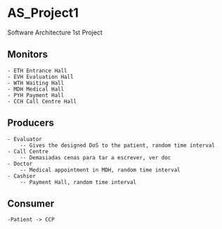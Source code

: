 # AS_Project1
Software Architecture 1st Project

## Monitors
    - ETH Entrance Hall
    - EVH Evaluation Hall
    - WTH Waiting Hall
    - MDH Medical Hall
    - PYH Payment Hall
    - CCH Call Centre Hall

## Producers
    - Evaluator
        -- Gives the designed DoS to the patient, random time interval
    - Call Centre
        -- Demasiadas cenas para tar a escrever, ver doc
    - Doctor
        -- Medical appointment in MDH, random time interval
    - Cashier
        -- Payment Hall, random time interval

## Consumer
    -Patient -> CCP